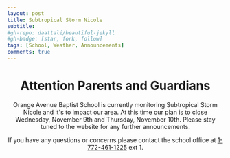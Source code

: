 ```yaml
---
layout: post
title: Subtropical Storm Nicole
subtitle: 
#gh-repo: daattali/beautiful-jekyll
#gh-badge: [star, fork, follow]
tags: [School, Weather, Announcements]
comments: true
---
```

<center>

<h1>Attention Parents and Guardians</h1>

<p>Orange Avenue Baptist School is currently monitoring Subtropical Storm Nicole and it's to impact our area. At this time our plan is to close Wednesday, November 9th and Thursday, November 10th. Please stay tuned to the website for any further announcements.<br />

If you have any questions or concerns please contact the school office at <a href="tel:+17724611225">1-772-461-1225</a> ext 1.<br /></p>